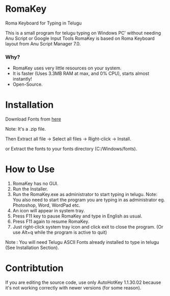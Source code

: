 # RomaKey
Roma Keyboard for Typing in Telugu

This is a small program for telugu typing on Windows PC' without needing Anu Script or Google Input Tools
RomaKey is based on Roma Keyboard layout from Anu Script Manager 7.0.

### Why?
 - RomaKey uses very little resources on your system.
 - It is faster (Uses 3.3MB RAM at max, and 0% CPU), starts almost instantly!
 - Open-Source.

# Installation

Download Fonts from [here](https://www.mediafire.com/file/lgeheukr5wq3o66/Telugu_Fonts.zip/file)

Note: It's a .zip file.

Then Extract all file -> Select all files -> Right-click -> Install.

or
Extract the fonts to your fonts directory (C:/Windows/fonts).

# How to Use
1. RomaKey has no GUI.
2. Run the Installer.
3. Run the RomaKey.exe as administrator to start typing in telugu.
	Note: You also need to start the program you are typing in as administrator eg. Photoshop, Word, WordPad etc.
4. An icon will appear in system tray.
5. Press F11 key to pause RomaKey and type in English as usual.
6. Press F11 again to resume RomaKey.
7. Just right-click system tray icon and click exit to close the program. (Or use Alt+q while the program is active to quit)

Note : You will need Telugu ASCII Fonts already installed to type in telugu (See Installation Section).

# Contribtution

If you are editing the source code, use only AutoHotKey 1.1.30.02 because it's not working correctly with newer versions (for some reason).
